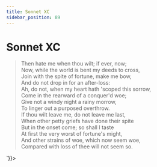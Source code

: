 ```yaml
---
title: Sonnet XC
sidebar_position: 89
---
```

<div dangerouslySetInnerHTML={{__html: `<div><HTML><HEAD><TITLE>Sonnet XC</TITLE></HEAD>
<BODY><H1>Sonnet XC</H1>

<BLOCKQUOTE>Then hate me when thou wilt; if ever, now;<BR>
Now, while the world is bent my deeds to cross,<BR>
Join with the spite of fortune, make me bow,<BR>
And do not drop in for an after-loss:<BR>
Ah, do not, when my heart hath 'scoped this sorrow,<BR>
Come in the rearward of a conquer'd woe;<BR>
Give not a windy night a rainy morrow,<BR>
To linger out a purposed overthrow.<BR>
If thou wilt leave me, do not leave me last,<BR>
When other petty griefs have done their spite<BR>
But in the onset come; so shall I taste<BR>
At first the very worst of fortune's might,<BR>
  And other strains of woe, which now seem woe,<BR>
  Compared with loss of thee will not seem so.<BR>
</BLOCKQUOTE>

</BODY></HTML>
</div>`}}></div>
